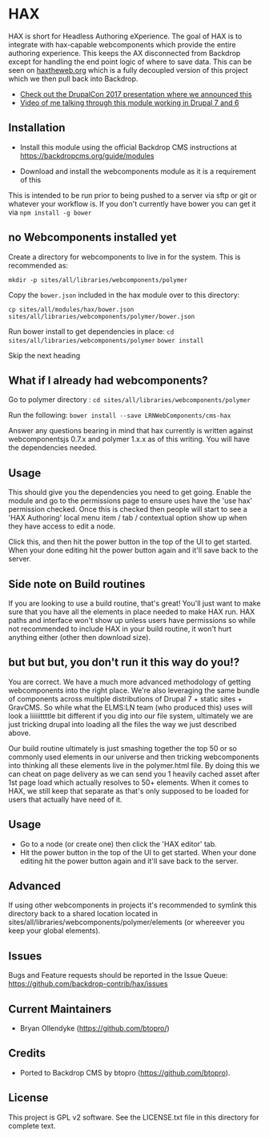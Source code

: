 HAX
======================
HAX is short for Headless Authoring eXperience. The goal of HAX is to integrate with
hax-capable webcomponents which provide the entire authoring experience. This keeps the
AX disconnected from Backdrop except for handling the end point logic of where to save data.
This can be seen on [haxtheweb.org](https://haxtheweb.org/) which is a fully decoupled version
of this project which we then pull back into Backdrop.

- [Check out the DrupalCon 2017 presentation where we announced this](https://www.youtube.com/watch?v=dGi8n1LAQbg)
- [Video of me talking through this module working in Drupal 7 and 6](https://www.youtube.com/watch?v=8rOf6tb8Ls4)

Installation
------------
- Install this module using the official Backdrop CMS instructions at
  https://backdropcms.org/guide/modules

- Download and install the webcomponents module as it is a requirement of this

This is intended to be run prior to being pushed to a server via sftp or git or whatever your workflow is. If you don't currently have bower you can get it via `npm install -g bower`

## no Webcomponents installed yet
Create a directory for webcomponents to live in for the system. This is recommended as:

`mkdir -p sites/all/libraries/webcomponents/polymer`

Copy the `bower.json` included in the hax module over to this directory:

`cp sites/all/modules/hax/bower.json sites/all/libraries/webcomponents/polymer/bower.json`

Run bower install to get dependencies in place:
`cd sites/all/libraries/webcomponents/polymer`
`bower install`

Skip the next heading

## What if I already had webcomponents?
Go to polymer directory :
`cd sites/all/libraries/webcomponents/polymer`

Run the following:
`bower install --save LRNWebComponents/cms-hax`

Answer any questions bearing in mind that hax currently is written against webcomponentsjs 0.7.x and polymer 1.x.x as of this writing. You will have the dependencies needed.

## Usage
This should give you the dependencies you need to get going. Enable the module and go to the permissions page to ensure uses have the 'use hax' permission checked. Once this is checked then people will start to see a 'HAX Authoring' local menu item / tab / contextual option show up when they have access to edit a node.

Click this, and then hit the power button in the top of the UI to get started. When your done editing hit the power button again and it'll save back to the server.

## Side note on Build routines
If you are looking to use a build routine, that's great! You'll just want to make sure that you have all the elements in place needed to make HAX run. HAX paths and interface won't show up unless users have permissions so while not recommended to include HAX in your build routine, it won't hurt anything either (other then download size).

## but but but, you don't run it this way do you!?
You are correct. We have a much more advanced methodology of getting webcomponents into the right place. We're also leveraging the same bundle of components across multiple distributions of Drupal 7 + static sites + GravCMS. So while what the ELMS:LN team (who produced this) uses will look a liiiiittttle bit different if you dig into our file system, ultimately we are just tricking drupal into loading all the files the way we just described above.

Our build routine ultimately is just smashing together the top 50 or so commonly used elements in our universe and then tricking webcomponents into thinking all these elements live in the polymer.html file. By doing this we can cheat on page delivery as we can send you 1 heavily cached asset after 1st page load which actually resolves to 50+ elements. When it comes to HAX, we still keep that separate as that's only supposed to be loaded for users that actually have need of it.

Usage
-----
- Go to a node (or create one) then click the 'HAX editor' tab.
- Hit the power button in the top of the UI to get started. When your done editing hit the power button again and it'll save back to the server.

Advanced
--------
If using other webcomponents in projects it's recommended to symlink this directory back to a shared location located in sites/all/libraries/webcomponents/polymer/elements (or whereever you keep your global elements).

Issues
------

Bugs and Feature requests should be reported in the Issue Queue:
https://github.com/backdrop-contrib/hax/issues

Current Maintainers
-------------------

- Bryan Ollendyke (https://github.com/btopro/)

Credits
-------

- Ported to Backdrop CMS by btopro (https://github.com/btopro).

License
-------

This project is GPL v2 software. See the LICENSE.txt file in this directory for
complete text.
